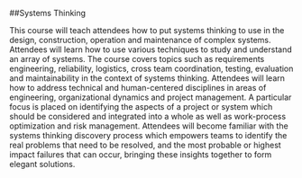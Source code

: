 ##Systems Thinking

This course will teach attendees how to put systems thinking to use in the design, construction, operation and maintenance of complex systems. Attendees will learn how to use various techniques to study and understand an array of systems. The course covers topics such as requirements engineering, reliability, logistics, cross team coordination, testing, evaluation and maintainability in the context of systems thinking. Attendees will learn how to address technical and human-centered disciplines in areas of engineering, organizational dynamics and project management. A particular focus is placed on identifying the aspects of a project or system which should be considered and integrated into a whole as well as work-process optimization and risk management. Attendees will become familiar with the systems thinking discovery process which empowers teams to identify the real problems that need to be resolved, and the most probable or highest impact failures that can occur, bringing these insights together to form elegant solutions.

